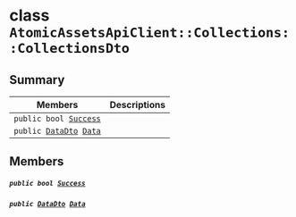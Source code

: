 # class `AtomicAssetsApiClient::Collections::CollectionsDto` 

## Summary

 Members                                | Descriptions                                
----------------------------------------|---------------------------------------------
`public bool `[`Success`](#class_atomic_assets_api_client_1_1_collections_1_1_collections_dto_1a506fb037fbb6bfe8f254c021a2c3cfac) | 
`public `[`DataDto`](.github/workflows/documentation/md/AtomicAssetsApiClient--Collections--CollectionsDto--DataDto.md#class_atomic_assets_api_client_1_1_collections_1_1_collections_dto_1_1_data_dto)` `[`Data`](#class_atomic_assets_api_client_1_1_collections_1_1_collections_dto_1a6ed89521b3da4f30d2ab82c36d0afd13) | 

## Members

##### `public bool `[`Success`](#class_atomic_assets_api_client_1_1_collections_1_1_collections_dto_1a506fb037fbb6bfe8f254c021a2c3cfac) 

##### `public `[`DataDto`](.github/workflows/documentation/md/AtomicAssetsApiClient--Collections--CollectionsDto--DataDto.md#class_atomic_assets_api_client_1_1_collections_1_1_collections_dto_1_1_data_dto)` `[`Data`](#class_atomic_assets_api_client_1_1_collections_1_1_collections_dto_1a6ed89521b3da4f30d2ab82c36d0afd13) 

